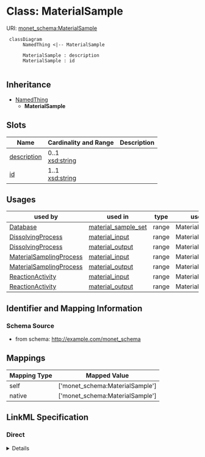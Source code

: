 # Class: MaterialSample




URI: [monet_schema:MaterialSample](http://example.com/monet_schema/MaterialSample)




```mermaid
 classDiagram
      NamedThing <|-- MaterialSample
      
      MaterialSample : description
      MaterialSample : id
      

```





## Inheritance
* [NamedThing](NamedThing.md)
    * **MaterialSample**



## Slots

| Name | Cardinality and Range  | Description  |
| ---  | ---  | --- |
| [description](description.md) | 0..1 <br/> [xsd:string](xsd:string)  |   |
| [id](id.md) | 1..1 <br/> [xsd:string](xsd:string)  |   |


## Usages


| used by | used in | type | used |
| ---  | --- | --- | --- |
| [Database](Database.md) | [material_sample_set](material_sample_set.md) | range | MaterialSample |
| [DissolvingProcess](DissolvingProcess.md) | [material_input](material_input.md) | range | MaterialSample |
| [DissolvingProcess](DissolvingProcess.md) | [material_output](material_output.md) | range | MaterialSample |
| [MaterialSamplingProcess](MaterialSamplingProcess.md) | [material_input](material_input.md) | range | MaterialSample |
| [MaterialSamplingProcess](MaterialSamplingProcess.md) | [material_output](material_output.md) | range | MaterialSample |
| [ReactionActivity](ReactionActivity.md) | [material_input](material_input.md) | range | MaterialSample |
| [ReactionActivity](ReactionActivity.md) | [material_output](material_output.md) | range | MaterialSample |



## Identifier and Mapping Information







### Schema Source


* from schema: http://example.com/monet_schema







## Mappings

| Mapping Type | Mapped Value |
| ---  | ---  |
| self | ['monet_schema:MaterialSample'] |
| native | ['monet_schema:MaterialSample'] |


## LinkML Specification

<!-- TODO: investigate https://stackoverflow.com/questions/37606292/how-to-create-tabbed-code-blocks-in-mkdocs-or-sphinx -->

### Direct

<details>
```yaml
name: MaterialSample
title: Material sample
from_schema: http://example.com/monet_schema
aliases:
- Material entity
rank: 1000
is_a: NamedThing

```
</details>

### Induced

<details>
```yaml
name: MaterialSample
title: Material sample
from_schema: http://example.com/monet_schema
aliases:
- Material entity
rank: 1000
is_a: NamedThing
attributes:
  description:
    name: description
    title: description
    from_schema: http://example.com/monet_schema
    rank: 1000
    alias: description
    owner: MaterialSample
    domain_of:
    - NamedThing
    range: string
  id:
    name: id
    from_schema: http://example.com/monet_schema
    rank: 1000
    identifier: true
    alias: id
    owner: MaterialSample
    domain_of:
    - NamedThing
    range: string

```
</details>